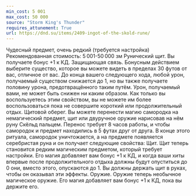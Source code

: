 ```yaml
---
min_cost: 5 001
max_cost: 50 000
source: "Storm King's Thunder"
requires_attunement: True
url: https://dnd.su/items/2409-ingot-of-the-skold-rune/
---
```


Чудесный предмет, очень редкий (требуется настройка)
Рекомендованная стоимость: 5 001-50 000 зм
Рунический щит. Вы получаете бонус +1 к КД.
Защищающая связь. Бонусным действием выберите существо, которое вы можете видеть в пределах 30 футов от вас, отличное от вас. До конца вашего следующего хода, любой урон, получаемый существом снижается до 1, но вы также получаете половину урона, предотвращённого таким путём. Урон, получаемый вами, не может быть снижен ни каким образом. Как только вы воспользуетесь этим свойством, вы не можете им более воспользоваться пока не совершите короткий или продолжительный отдых.
Щитовой оберег. Вы можете перенести магию самородка на немагический предмет, щит или двуручное оружие нарисовав на нём руну Скёльд пальцем. Перенос требует 8 часов работы, и чтобы самородок и предмет находились в 5 футах друг от друга. В конце этого ритуала, самородок уничтожается, а на предмете появляется серебристая руна и он получает следующие свойства:
Щит. Щит теперь становится редким магическим предметом, который требует настройки. Его магия добавляет вам бонус +1 к КД, и когда ваши хиты впервые после продолжительного отдыха должны будут опуститься до 0 они, вместо этого, опускаются до 1. Вы должны держать щит в руках, чтобы он оказывал эти эффекты.
Оружие. Оружие теперь необычное магическое оружие. Его магия добавляет вам бонус +1 к КД, пока вы держите его.
